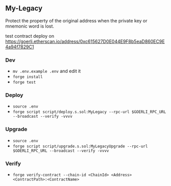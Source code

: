 ## My-Legacy

Protect the property of the original address when the private key or mnemonic word is lost.


test contract deploy on https://goerli.etherscan.io/address/0xc615627D0E044E9F8b5eaD860EC9E4a94f7829C1




### Dev

- `mv .env.example .env` and edit it
- `forge install`
- `forge test`

### Deploy

- `source .env`
- `forge script script/deploy.s.sol:MyLegacy --rpc-url $GOERLI_RPC_URL --broadcast --verify -vvvv`

### Upgrade

- `source .env`
- `forge script script/upgrade.s.sol:MyLegacyUpgrade --rpc-url $GOERLI_RPC_URL --broadcast --verify -vvvv`


### Verify

- `forge verify-contract --chain-id <ChainId> <Address> <ContractPath>:<ContractName>`